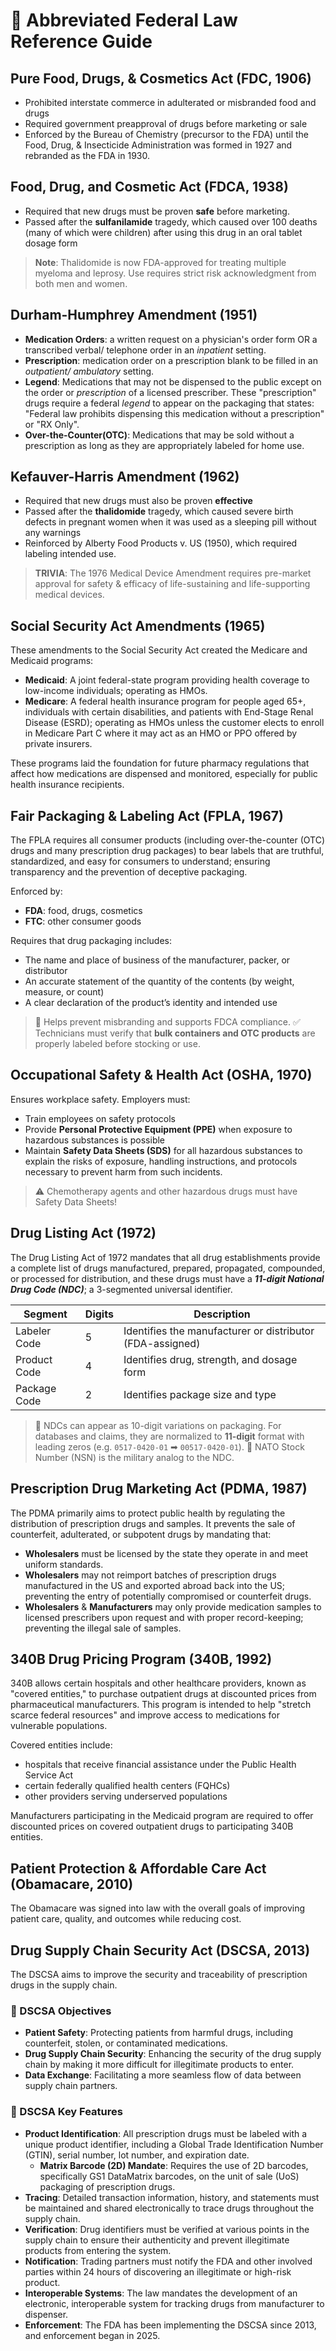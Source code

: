 # 🦅 Abbreviated Federal Law Reference Guide

## Pure Food, Drugs, & Cosmetics Act (FDC, 1906)

- Prohibited interstate commerce in adulterated or misbranded food and drugs
- Required government preapproval of drugs before marketing or sale
- Enforced by the Bureau of Chemistry (precursor to the FDA) until the Food, Drug, & Insecticide Administration was formed in 1927 and rebranded as the FDA in 1930.

## Food, Drug, and Cosmetic Act (FDCA, 1938)

- Required that new drugs must be proven **safe** before marketing.
- Passed after the **sulfanilamide** tragedy, which caused over 100 deaths (many of which were children) after using this drug in an oral tablet dosage form

> **Note**: Thalidomide is now FDA-approved for treating multiple myeloma and leprosy. Use requires strict risk acknowledgment from both men and women.

## Durham-Humphrey Amendment (1951)

- **Medication Orders**: a written request on a physician's order form OR a transcribed verbal/ telephone order in an *inpatient* setting.
- **Prescription**: medication order on a prescription blank to be filled in an *outpatient/ ambulatory* setting.
- **Legend**: Medications that may not be dispensed to the public except on the order or *prescription* of a licensed prescriber. These "prescription" drugs require a federal *legend* to appear on the packaging that states: "Federal law prohibits dispensing this medication without a prescription" or "RX Only".
- **Over-the-Counter(OTC)**: Medications that may be sold without a prescription as long as they are appropriately labeled for home use.

## Kefauver-Harris Amendment (1962)

- Required that new drugs must also be proven **effective**
- Passed after the **thalidomide** tragedy, which caused severe birth defects in pregnant women when it was used as a sleeping pill without any warnings
- Reinforced by Alberty Food Products v. US (1950), which required labeling intended use.

> **TRIVIA**: The 1976 Medical Device Amendment requires pre-market approval for safety & efficacy of life-sustaining and life-supporting medical devices.

## Social Security Act Amendments (1965)

These amendments to the Social Security Act created the Medicare and Medicaid programs:

- **Medicaid**: A joint federal-state program providing health coverage to low-income individuals; operating as HMOs.
- **Medicare**: A federal health insurance program for people aged 65+, individuals with certain disabilities, and patients with End-Stage Renal Disease (ESRD); operating as HMOs unless the customer elects to enroll in Medicare Part C where it may act as an HMO or PPO offered by private insurers.

These programs laid the foundation for future pharmacy regulations that affect how medications are dispensed and monitored, especially for public health insurance recipients.

## Fair Packaging & Labeling Act (FPLA, 1967)

The FPLA requires all consumer products (including over-the-counter (OTC) drugs and many prescription drug packages) to bear labels that are truthful, standardized, and easy for consumers to understand; ensuring transparency and the prevention of deceptive packaging.

Enforced by:

- **FDA**: food, drugs, cosmetics  
- **FTC**: other consumer goods

Requires that drug packaging includes:

- The name and place of business of the manufacturer, packer, or distributor
- An accurate statement of the quantity of the contents (by weight, measure, or count)
- A clear declaration of the product’s identity and intended use

> 📌 Helps prevent misbranding and supports FDCA compliance.
> ✅ Technicians must verify that **bulk containers and OTC products** are properly labeled before stocking or use.

## Occupational Safety & Health Act (OSHA, 1970)

Ensures workplace safety. Employers must:

- Train employees on safety protocols
- Provide **Personal Protective Equipment (PPE)** when exposure to hazardous substances is possible
- Maintain **Safety Data Sheets (SDS)** for all hazardous substances to explain the risks of exposure, handling instructions, and protocols necessary to prevent harm from such incidents.

> ⚠️ Chemotherapy agents and other hazardous drugs must have Safety Data Sheets!

## Drug Listing Act (1972)

The Drug Listing Act of 1972 mandates that all drug establishments provide a complete list of drugs manufactured, prepared, propagated, compounded, or processed for distribution, and these drugs must have a ***11-digit National Drug Code (NDC)***; a 3-segmented universal identifier.

| Segment        | Digits | Description                                              |
|----------------|--------|----------------------------------------------------------|
| Labeler Code   | 5      | Identifies the manufacturer or distributor (FDA-assigned) |
| Product Code   | 4      | Identifies drug, strength, and dosage form               |
| Package Code   | 2      | Identifies package size and type                         |

> 📌 NDCs can appear as 10-digit variations on packaging. For databases and claims, they are normalized to **11-digit** format with leading zeros (e.g. `0517-0420-01` ➡ `00517-0420-01`).
> 🤯 NATO Stock Number (NSN) is the military analog to the NDC.

## Prescription Drug Marketing Act (PDMA, 1987)

The PDMA primarily aims to protect public health by regulating the distribution of prescription drugs and samples. It prevents the sale of counterfeit, adulterated, or subpotent drugs by mandating that:

- **Wholesalers** must be licensed by the state they operate in and meet uniform standards.
- **Wholesalers** may not reimport batches of prescription drugs manufactured in the US and exported abroad back into the US; preventing the entry of potentially compromised or counterfeit drugs.
- **Wholesalers** & **Manufacturers** may only provide medication samples to licensed prescribers upon request and with proper record-keeping; preventing the illegal sale of samples.

## 340B Drug Pricing Program (340B, 1992)

340B allows certain hospitals and other healthcare providers, known as "covered entities," to purchase outpatient drugs at discounted prices from pharmaceutical manufacturers. This program is intended to help "stretch scarce federal resources" and improve access to medications for vulnerable populations.

Covered entities include:

- hospitals that receive financial assistance under the Public Health Service Act
- certain federally qualified health centers (FQHCs)
- other providers serving underserved populations

Manufacturers participating in the Medicaid program are required to offer discounted prices on covered outpatient drugs to participating 340B entities.

## Patient Protection & Affordable Care Act (Obamacare, 2010)

The Obamacare was signed into law with the overall goals of improving patient care, quality, and outcomes while reducing cost.

## Drug Supply Chain Security Act (DSCSA, 2013)

The DSCSA aims to improve the security and traceability of prescription drugs in the supply chain.

### 🎯 DSCSA Objectives

- **Patient Safety**: Protecting patients from harmful drugs, including counterfeit, stolen, or contaminated medications.
- **Drug Supply Chain Security**: Enhancing the security of the drug supply chain by making it more difficult for illegitimate products to enter.
- **Data Exchange**: Facilitating a more seamless flow of data between supply chain partners.

### 🔑 DSCSA Key Features

- **Product Identification**: All prescription drugs must be labeled with a unique product identifier, including a Global Trade Identification Number (GTIN), serial number, lot number, and expiration date.
  - **Matrix Barcode (2D) Mandate**: Requires the use of 2D barcodes, specifically GS1 DataMatrix barcodes, on the unit of sale (UoS) packaging of prescription drugs.
- **Tracing**: Detailed transaction information, history, and statements must be maintained and shared electronically to trace drugs throughout the supply chain.
- **Verification**: Drug identifiers must be verified at various points in the supply chain to ensure their authenticity and prevent illegitimate products from entering the system.
- **Notification**: Trading partners must notify the FDA and other involved parties within 24 hours of discovering an illegitimate or high-risk product.
- **Interoperable Systems**: The law mandates the development of an electronic, interoperable system for tracking drugs from manufacturer to dispenser.
- **Enforcement**: The FDA has been implementing the DSCSA since 2013, and enforcement began in 2025.
